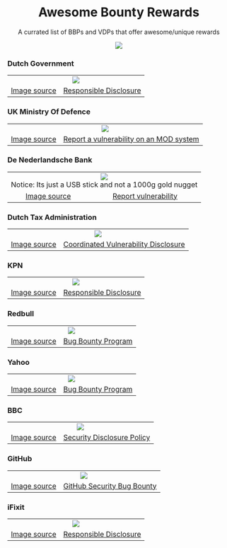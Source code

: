 <h1 align="center">Awesome Bounty Rewards</h1>
<p align="center">A currated list of BBPs and VDPs that offer awesome/unique rewards</p>
<p align="center"><a href="https://awesome.re"><img src="https://awesome.re/badge.svg"></a></p>

### Dutch Government

<table>
   <tr align="center">
       <td colspan="2">
           <img src="./assets/dutch_gov.png">
       </td>
   </tr>
   <tr>
      <td align="center">
      <a href="https://nullpxl.com/post/how-a-simple-bug-can-be-dangerous/">Image source<a>
      </td>
      <td align="center">
      <a href="https://www.government.nl/topics/cybercrime/fighting-cybercrime-in-the-netherlands/responsible-disclosure">Responsible Disclosure<a>
      </td>
   </tr>
</table>

### UK Ministry Of Defence 

<table>
   <tr align="center">
       <td colspan="2">
           <img src="./assets/uk_ministry_of_defence.png">
       </td>
   </tr>
   <tr>
      <td align="center">
      <a href="https://twitter.com/_justYnot/status/1432654180850626563">Image source<a>
      </td>
      <td align="center">
      <a href="https://www.gov.uk/guidance/report-a-vulnerability-on-an-mod-system">Report a vulnerability on an MOD system <a>
      </td>
   </tr>
</table>

### De Nederlandsche Bank

<table>
   <tr align="center">
       <td colspan="2">
           <img src="./assets/dutch_bank.png"><br>
           Notice: Its just a USB stick and not a 1000g gold nugget
       </td>
   </tr>
   <tr>
      <td align="center">
      <a href="https://twitter.com/h1_yusuf/status/1114119249876926464">Image source<a>
      </td>
      <td align="center">
      <a href="https://www.dnb.nl/en/privacy-and-security/report-vulnerability/">Report vulnerability<a>
      </td>
   </tr>
</table>


### Dutch Tax Administration

<table>
   <tr align="center">
       <td colspan="2">
           <img src="./assets/dutch_tax_administration.png">
       </td>
   </tr>
   <tr>
      <td align="center">
      <a href="https://twitter.com/rootpentesting/status/1362098621567664134">Image source<a>
      </td>
      <td align="center">
      <a href="https://www.belastingdienst.nl/wps/wcm/connect/bldcontenten/standaard_functies/individuals/contact/data-leak-vulnerability-abuse-computer-systems/coordinated-vulnerability-disclosure">Coordinated Vulnerability Disclosure<a>
      </td>
   </tr>
</table>


### KPN

<table>
   <tr align="center">
       <td colspan="2">
           <img src="./assets/kpn.png">
       </td>
   </tr>
   <tr>
      <td align="center">
      <a href="https://twitter.com/rootpentesting/status/906068477856931844">Image source<a>
      </td>
      <td align="center">
      <a href="https://developer.kpn.com/responsible-disclosure">Responsible Disclosure<a>
      </td>
   </tr>
</table>

### Redbull

<table>
   <tr align="center">
       <td colspan="2">
           <img src="./assets/redbull.png">
       </td>
   </tr>
   <tr>
      <td align="center">
      <a href="https://twitter.com/locs3c/status/1453367388251037698">Image source<a>
      </td>
      <td align="center">
      <a href="https://app.intigriti.com/programs/redbull/redbull/detail">Bug Bounty Program<a>
      </td>
   </tr>
</table>

### Yahoo

<table>
   <tr align="center">
       <td colspan="2">
           <img src="./assets/yahoo.png">
       </td>
   </tr>
   <tr>
      <td align="center">
      <a href="https://twitter.com/theCyberGuy0/status/1479757264806371328">Image source<a>
      </td>
      <td align="center">
      <a href="https://hackerone.com/yahoo">Bug Bounty Program<a>
      </td>
   </tr>
</table>

### BBC

<table>
   <tr align="center">
       <td colspan="2">
           <img src="./assets/bbc.png">
       </td>
   </tr>
   <tr>
      <td align="center">
      <a href="https://twitter.com/tinurock007/status/1188859704077799424">Image source<a>
      </td>
      <td align="center">
      <a href="https://www.bbc.com/backstage/security-disclosure-policy">Security Disclosure Policy<a>
      </td>
   </tr>
</table>

### GitHub

<table>
   <tr align="center">
       <td colspan="2">
           <img src="./assets/github.png">
       </td>
   </tr>
   <tr>
      <td align="center">
      <a href="https://github.com/joernchen">Image source<a>
      </td>
      <td align="center">
      <a href="https://bounty.github.com/">GitHub Security Bug Bounty<a>
      </td>
   </tr>
</table>

### iFixit

<table>
   <tr align="center">
       <td colspan="2">
           <img src="./assets/ifixit.png">
       </td>
   </tr>
   <tr>
      <td align="center">
      <a href="http://kaoticcreations.blogspot.com/2013/12/xmas-gifts-from-ifixitcom-for-bug-bounty.html">Image source<a>
      </td>
      <td align="center">
      <a href="https://www.ifixit.com/Info/Responsible_Disclosure">Responsible Disclosure<a>
      </td>
   </tr>
</table>

